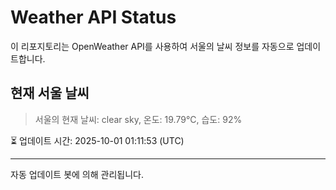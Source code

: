 
# Weather API Status

이 리포지토리는 OpenWeather API를 사용하여 서울의 날씨 정보를 자동으로 업데이트합니다.

## 현재 서울 날씨
> 서울의 현재 날씨: clear sky, 온도: 19.79°C, 습도: 92%

⏳ 업데이트 시간: 2025-10-01 01:11:53 (UTC)

---
자동 업데이트 봇에 의해 관리됩니다.

